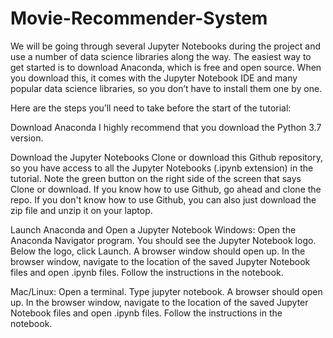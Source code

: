 # Movie-Recommender-System
We will be going through several Jupyter Notebooks during the project and use a number of data science libraries along the way. The easiest way to get started is to download Anaconda, which is free and open source. When you download this, it comes with the Jupyter Notebook IDE and many popular data science libraries, so you don’t have to install them one by one.

Here are the steps you’ll need to take before the start of the tutorial:

Download Anaconda I highly recommend that you download the Python 3.7 version.

Download the Jupyter Notebooks Clone or download this Github repository, so you have access to all the Jupyter Notebooks (.ipynb extension) in the tutorial. Note the green button on the right side of the screen that says Clone or download. If you know how to use Github, go ahead and clone the repo. If you don't know how to use Github, you can also just download the zip file and unzip it on your laptop.

Launch Anaconda and Open a Jupyter Notebook Windows: Open the Anaconda Navigator program. You should see the Jupyter Notebook logo. Below the logo, click Launch. A browser window should open up. In the browser window, navigate to the location of the saved Jupyter Notebook files and open .ipynb files. Follow the instructions in the notebook.

Mac/Linux: Open a terminal. Type jupyter notebook. A browser should open up. In the browser window, navigate to the location of the saved Jupyter Notebook files and open .ipynb files. Follow the instructions in the notebook.
